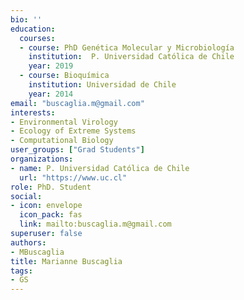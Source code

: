 ```yaml
---
bio: ''
education:
  courses:
  - course: PhD Genética Molecular y Microbiología 
    institution:  P. Universidad Católica de Chile
    year: 2019
  - course: Bioquímica
    institution: Universidad de Chile
    year: 2014
email: "buscaglia.m@gmail.com"
interests:
- Environmental Virology
- Ecology of Extreme Systems
- Computational Biology
user_groups: ["Grad Students"]
organizations:
- name: P. Universidad Católica de Chile
  url: "https://www.uc.cl"
role: PhD. Student
social:
- icon: envelope
  icon_pack: fas
  link: mailto:buscaglia.m@gmail.com
superuser: false
authors:
- MBuscaglia
title: Marianne Buscaglia
tags:
- GS
---
```

